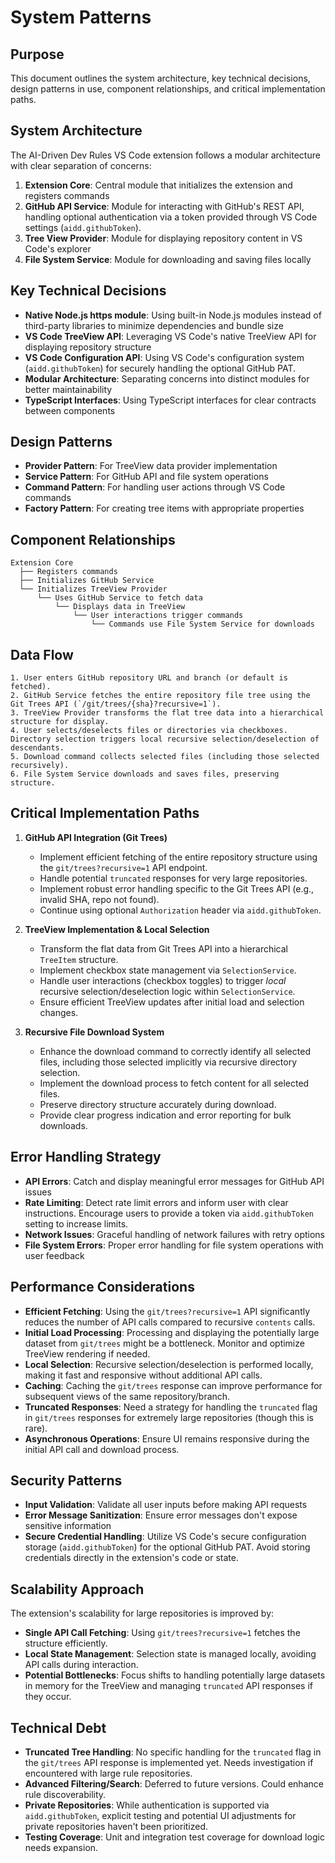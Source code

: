 # System Patterns

## Purpose

This document outlines the system architecture, key technical decisions, design patterns in use, component relationships, and critical implementation paths.

## System Architecture

The AI-Driven Dev Rules VS Code extension follows a modular architecture with clear separation of concerns:

1. **Extension Core**: Central module that initializes the extension and registers commands
2. **GitHub API Service**: Module for interacting with GitHub's REST API, handling optional authentication via a token provided through VS Code settings (`aidd.githubToken`).
3. **Tree View Provider**: Module for displaying repository content in VS Code's explorer
4. **File System Service**: Module for downloading and saving files locally

## Key Technical Decisions

- **Native Node.js https module**: Using built-in Node.js modules instead of third-party libraries to minimize dependencies and bundle size
- **VS Code TreeView API**: Leveraging VS Code's native TreeView API for displaying repository structure
- **VS Code Configuration API**: Using VS Code's configuration system (`aidd.githubToken`) for securely handling the optional GitHub PAT.
- **Modular Architecture**: Separating concerns into distinct modules for better maintainability
- **TypeScript Interfaces**: Using TypeScript interfaces for clear contracts between components

## Design Patterns

- **Provider Pattern**: For TreeView data provider implementation
- **Service Pattern**: For GitHub API and file system operations
- **Command Pattern**: For handling user actions through VS Code commands
- **Factory Pattern**: For creating tree items with appropriate properties

## Component Relationships

```
Extension Core
  ├── Registers commands
  ├── Initializes GitHub Service
  └── Initializes TreeView Provider
      └── Uses GitHub Service to fetch data
          └── Displays data in TreeView
              └── User interactions trigger commands
                  └── Commands use File System Service for downloads
```

## Data Flow

```
1. User enters GitHub repository URL and branch (or default is fetched).
2. GitHub Service fetches the entire repository file tree using the Git Trees API (`/git/trees/{sha}?recursive=1`).
3. TreeView Provider transforms the flat tree data into a hierarchical structure for display.
4. User selects/deselects files or directories via checkboxes. Directory selection triggers local recursive selection/deselection of descendants.
5. Download command collects selected files (including those selected recursively).
6. File System Service downloads and saves files, preserving structure.
```

## Critical Implementation Paths

1.  **GitHub API Integration (Git Trees)**
    *   Implement efficient fetching of the entire repository structure using the `git/trees?recursive=1` API endpoint.
    *   Handle potential `truncated` responses for very large repositories.
    *   Implement robust error handling specific to the Git Trees API (e.g., invalid SHA, repo not found).
    *   Continue using optional `Authorization` header via `aidd.githubToken`.

2.  **TreeView Implementation & Local Selection**
    *   Transform the flat data from Git Trees API into a hierarchical `TreeItem` structure.
    *   Implement checkbox state management via `SelectionService`.
    *   Handle user interactions (checkbox toggles) to trigger *local* recursive selection/deselection logic within `SelectionService`.
    *   Ensure efficient TreeView updates after initial load and selection changes.

3.  **Recursive File Download System**
    *   Enhance the download command to correctly identify all selected files, including those selected implicitly via recursive directory selection.
    *   Implement the download process to fetch content for all selected files.
    *   Preserve directory structure accurately during download.
    *   Provide clear progress indication and error reporting for bulk downloads.

## Error Handling Strategy

- **API Errors**: Catch and display meaningful error messages for GitHub API issues
- **Rate Limiting**: Detect rate limit errors and inform user with clear instructions. Encourage users to provide a token via `aidd.githubToken` setting to increase limits.
- **Network Issues**: Graceful handling of network failures with retry options
- **File System Errors**: Proper error handling for file system operations with user feedback

## Performance Considerations

- **Efficient Fetching**: Using the `git/trees?recursive=1` API significantly reduces the number of API calls compared to recursive `contents` calls.
- **Initial Load Processing**: Processing and displaying the potentially large dataset from `git/trees` might be a bottleneck. Monitor and optimize TreeView rendering if needed.
- **Local Selection**: Recursive selection/deselection is performed locally, making it fast and responsive without additional API calls.
- **Caching**: Caching the `git/trees` response can improve performance for subsequent views of the same repository/branch.
- **Truncated Responses**: Need a strategy for handling the `truncated` flag in `git/trees` responses for extremely large repositories (though this is rare).
- **Asynchronous Operations**: Ensure UI remains responsive during the initial API call and download process.

## Security Patterns

- **Input Validation**: Validate all user inputs before making API requests
- **Error Message Sanitization**: Ensure error messages don't expose sensitive information
- **Secure Credential Handling**: Utilize VS Code's secure configuration storage (`aidd.githubToken`) for the optional GitHub PAT. Avoid storing credentials directly in the extension's code or state.

## Scalability Approach

The extension's scalability for large repositories is improved by:

- **Single API Call Fetching**: Using `git/trees?recursive=1` fetches the structure efficiently.
- **Local State Management**: Selection state is managed locally, avoiding API calls during interaction.
- **Potential Bottlenecks**: Focus shifts to handling potentially large datasets in memory for the TreeView and managing `truncated` API responses if they occur.

## Technical Debt

- **Truncated Tree Handling**: No specific handling for the `truncated` flag in the `git/trees` API response is implemented yet. Needs investigation if encountered with large rule repositories.
- **Advanced Filtering/Search**: Deferred to future versions. Could enhance rule discoverability.
- **Private Repositories**: While authentication is supported via `aidd.githubToken`, explicit testing and potential UI adjustments for private repositories haven't been prioritized.
- **Testing Coverage**: Unit and integration test coverage for download logic needs expansion.
